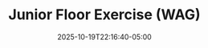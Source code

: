 ---
weight: 500
title: "Junior Floor Exercise (WAG)"
description: "2025 women's floor exercise scores for FIG-sanctioned meets"
icon: "article"
date: "2025-10-19T22:16:40-05:00"
lastmod: "2025-10-19T22:16:40-05:00"
draft: false
toc: true
---